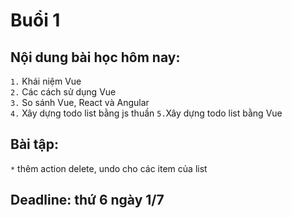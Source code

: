# Buổi 1

## Nội dung bài học hôm nay:  
  
`1.` Khái niệm Vue  
`2.` Các cách sử dụng Vue  
`3.` So sánh Vue, React và Angular  
`4.` Xây dựng todo list bằng js thuần
`5.`Xây dựng todo list bằng Vue
  
## Bài tập: 
  
`*` thêm action delete, undo cho các item của list  
  
## Deadline: thứ 6 ngày 1/7  
  
